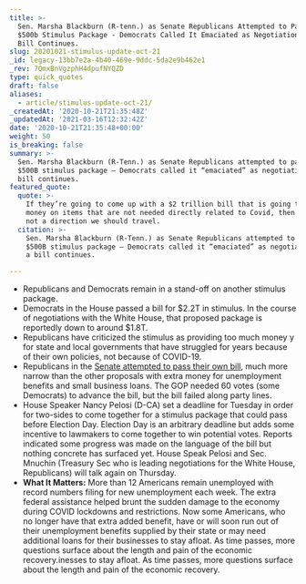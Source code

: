 ```yaml
---
title: >-
  Sen. Marsha Blackburn (R-tenn.) as Senate Republicans Attempted to Pass a
  $500b Stimulus Package - Democrats Called It Emaciated as Negotiations for a
  Bill Continues.
slug: 20201021-stimulus-update-oct-21
_id: legacy-13bb7e2a-4b40-469e-9ddc-5da2e9b462e1
_rev: 7QmxBnVgzphH4dpufNYQZD
type: quick_quotes
draft: false
aliases:
  - article/stimulus-update-oct-21/
_createdAt: '2020-10-21T21:35:48Z'
_updatedAt: '2021-03-16T12:32:42Z'
date: '2020-10-21T21:35:48+00:00'
weight: 50
is_breaking: false
summary: >-
  Sen. Marsha Blackburn (R-Tenn.) as Senate Republicans attempted to pass a
  $500B stimulus package – Democrats called it “emaciated” as negotiations for a
  bill continues.
featured_quote:
  quote: >-
    If they’re going to come up with a $2 trillion bill that is going to put
    money on items that are not needed directly related to Covid, then that is
    not a direction we should travel.
  citation: >-
    Sen. Marsha Blackburn (R-Tenn.) as Senate Republicans attempted to pass a
    $500B stimulus package – Democrats called it “emaciated” as negotiations for
    a bill continues.

---
```

* Republicans and Democrats remain in a stand-off on another stimulus package.
* Democrats in the House passed a bill for $2.2T in stimulus. In the course of negotiations with the White House, that proposed package is reportedly down to around $1.8T.
* Republicans have criticized the stimulus as providing too much money y for state and local governments that have struggled for years because of their own policies, not because of COVID-19.
* Republicans in the [Senate attempted to pass their own bill](https://www.cnbc.com/2020/10/21/coronavirus-stimulus-update-senate-relief-bill-blocked-as-pelosi-mnuchin-talk.html), much more narrow than the other proposals with extra money for unemployment benefits and small business loans. The GOP needed 60 votes (some Democrats) to advance the bill, but the bill failed along party lines.
* House Speaker Nancy Pelosi (D-CA) set a deadline for Tuesday in order for two-sides to come together for a stimulus package that could pass before Election Day. Election Day is an arbitrary deadline but adds some incentive to lawmakers to come together to win potential votes. Reports indicated some progress was made on the language of the bill but nothing concrete has surfaced yet. House Speak Pelosi and Sec. Mnuchin (Treasury Sec who is leading negotiations for the White House, Republicans) will talk again on Thursday.
* **What It Matters:** More than 12 Americans remain unemployed with record numbers filing for new unemployment each week. The extra federal assistance helped brunt the sudden damage to the economy during COVID lockdowns and restrictions. Now some Americans, who no longer have that extra added benefit, have or will soon run out of their unemployment benefits supplied by their state or may need additional loans for their businesses to stay afloat. As time passes, more questions surface about the length and pain of the economic recovery.inesses to stay afloat. As time passes, more questions surface about the length and pain of the economic recovery.